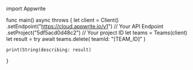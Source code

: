 import Appwrite

func main() async throws {
    let client = Client()
      .setEndpoint("https://cloud.appwrite.io/v1") // Your API Endpoint
      .setProject("5df5acd0d48c2") // Your project ID
    let teams = Teams(client)
    let result = try await teams.delete(
        teamId: "[TEAM_ID]"
    )

    print(String(describing: result)
}
